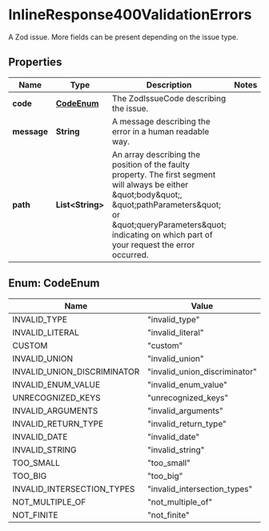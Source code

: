 

# InlineResponse400ValidationErrors

A Zod issue. More fields can be present depending on the issue type.

## Properties

Name | Type | Description | Notes
------------ | ------------- | ------------- | -------------
**code** | [**CodeEnum**](#CodeEnum) | The ZodIssueCode describing the issue. | 
**message** | **String** | A message describing the error in a human readable way. | 
**path** | **List&lt;String&gt;** | An array describing the position of the faulty property. The first segment will always be either \&quot;body\&quot;, \&quot;pathParameters\&quot; or \&quot;queryParameters\&quot; indicating on which part of your request the error occurred. | 



## Enum: CodeEnum

Name | Value
---- | -----
INVALID_TYPE | &quot;invalid_type&quot;
INVALID_LITERAL | &quot;invalid_literal&quot;
CUSTOM | &quot;custom&quot;
INVALID_UNION | &quot;invalid_union&quot;
INVALID_UNION_DISCRIMINATOR | &quot;invalid_union_discriminator&quot;
INVALID_ENUM_VALUE | &quot;invalid_enum_value&quot;
UNRECOGNIZED_KEYS | &quot;unrecognized_keys&quot;
INVALID_ARGUMENTS | &quot;invalid_arguments&quot;
INVALID_RETURN_TYPE | &quot;invalid_return_type&quot;
INVALID_DATE | &quot;invalid_date&quot;
INVALID_STRING | &quot;invalid_string&quot;
TOO_SMALL | &quot;too_small&quot;
TOO_BIG | &quot;too_big&quot;
INVALID_INTERSECTION_TYPES | &quot;invalid_intersection_types&quot;
NOT_MULTIPLE_OF | &quot;not_multiple_of&quot;
NOT_FINITE | &quot;not_finite&quot;



